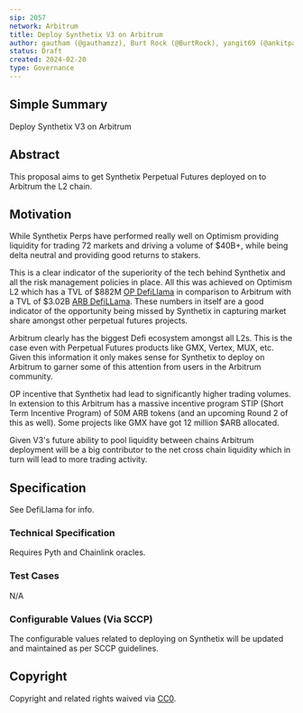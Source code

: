```yaml
---
sip: 2057
network: Arbitrum
title: Deploy Synthetix V3 on Arbitrum
author: gautham (@gauthamzz), Burt Rock (@BurtRock), yangit69 (@ankitpal1029)
status: Draft
created: 2024-02-20
type: Governance
---
```


## Simple Summary

Deploy Synthetix V3 on Arbitrum

## Abstract

This proposal aims to get Synthetix Perpetual Futures deployed on to Arbitrum the L2 chain.

## Motivation

While Synthetix Perps have performed really well on Optimism providing liquidity for trading 72 markets and driving a volume of $40B+, while being delta neutral and providing good returns to stakers.

This is a clear indicator of the superiority of the tech behind Synthetix and all the risk management policies in place. All this was achieved on Optimism L2 which has a TVL of $882M [OP DefiLlama](https://defillama.com/chain/Optimism) in comparison to Arbitrum with a TVL of $3.02B [ARB DefiLLama](https://defillama.com/chain/Arbitrum). These numbers in itself are a good indicator of the opportunity being missed by Synthetix in capturing market share amongst other perpetual futures projects.

Arbitrum clearly has the biggest Defi ecosystem amongst all L2s. This is the case even with Perpetual Futures products like GMX, Vertex, MUX, etc. Given this information it only makes sense for Synthetix to deploy on Arbitrum to garner some of this attention from users in the Arbitrum community.

OP incentive that Synthetix had lead to significantly higher trading volumes. In extension to this Arbitrum has a massive incentive program STIP (Short Term Incentive Program) of 50M ARB tokens (and an upcoming Round 2 of this as well). Some projects like GMX have got 12 million $ARB allocated.

Given V3's future ability to pool liquidity between chains Arbitrum deployment will be a big contributor to the net cross chain liquidity which in turn will lead to more trading activity.

## Specification

See DefiLlama for info.

### Technical Specification

Requires Pyth and Chainlink oracles.

### Test Cases

N/A

### Configurable Values (Via SCCP)

The configurable values related to deploying on Synthetix will be updated and maintained as per SCCP guidelines.

## Copyright

Copyright and related rights waived via [CC0](https://creativecommons.org/publicdomain/zero/1.0/).
